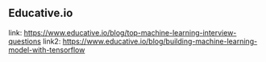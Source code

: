 ## Educative.io ##
link: https://www.educative.io/blog/top-machine-learning-interview-questions
link2: https://www.educative.io/blog/building-machine-learning-model-with-tensorflow
